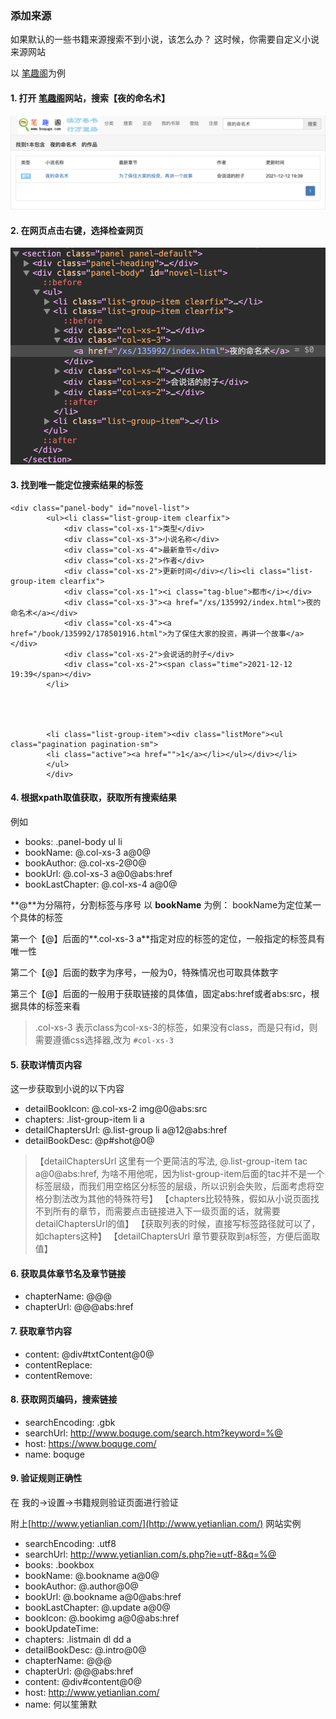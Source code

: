 ### 添加来源

如果默认的一些书籍来源搜索不到小说，该怎么办？ 这时候，你需要自定义小说来源网站

以 [笔趣阁](http://www.boquku.com)为例

#### 1. 打开 [笔趣阁](http://www.boquku.com)网站，搜索【夜的命名术】
![](images/boquge_search_result@2x.png)

#### 2. 在网页点击右键，选择检查网页
![](images/boquge_search_html@2x.png)

#### 3. 找到唯一能定位搜索结果的标签
````
<div class="panel-body" id="novel-list">
		<ul><li class="list-group-item clearfix">
			<div class="col-xs-1">类型</div>
			<div class="col-xs-3">小说名称</div>
			<div class="col-xs-4">最新章节</div>
			<div class="col-xs-2">作者</div>
			<div class="col-xs-2">更新时间</div></li><li class="list-group-item clearfix">
			<div class="col-xs-1"><i class="tag-blue">都市</i></div>
			<div class="col-xs-3"><a href="/xs/135992/index.html">夜的命名术</a></div>
			<div class="col-xs-4"><a href="/book/135992/178501916.html">为了保住大家的投资，再讲一个故事</a></div>
			<div class="col-xs-2">会说话的肘子</div>
			<div class="col-xs-2"><span class="time">2021-12-12 19:39</span></div>
		</li>
		
		
		
		
		<li class="list-group-item"><div class="listMore"><ul class="pagination pagination-sm">
		<li class="active"><a href="">1</a></li></ul></div></li>
		</ul>
		</div>
````

#### 4. 根据xpath取值获取，获取所有搜索结果
例如

- books: .panel-body ul li
- bookName: @.col-xs-3 a@0@
- bookAuthor: @.col-xs-2@0@
- bookUrl: @.col-xs-3 a@0@abs:href
- bookLastChapter: @.col-xs-4 a@0@

**@**为分隔符，分割标签与序号
以 **bookName** 为例：
bookName为定位某一个具体的标签

第一个【@】后面的**.col-xs-3 a**指定对应的标签的定位，一般指定的标签具有唯一性

第二个【@】后面的数字为序号，一般为0，特殊情况也可取具体数字

第三个【@】后面的一般用于获取链接的具体值，固定abs:href或者abs:src，根据具体的标签来看

> .col-xs-3 表示class为col-xs-3的标签，如果没有class，而是只有id，则需要遵循css选择器,改为 `#col-xs-3`

#### 5. 获取详情页内容
这一步获取到小说的以下内容

- detailBookIcon: @.col-xs-2 img@0@abs:src
- chapters: .list-group-item li a
- detailChaptersUrl: @.list-group li a@12@abs:href 
- detailBookDesc: @p#shot@0@

> 【detailChaptersUrl 这里有一个更简洁的写法,  @.list-group-item tac a@0@abs:href, 为啥不用他呢，因为list-group-item后面的tac并不是一个标签层级，而我们用空格区分标签的层级，所以识别会失败，后面考虑将空格分割法改为其他的特殊符号】
> 【chapters比较特殊，假如从小说页面找不到所有的章节，而需要点击链接进入下一级页面的话，就需要detailChaptersUrl的值】
> 【获取列表的时候，直接写标签路径就可以了，如chapters这种】
> 【detailChaptersUrl 章节要获取到a标签，方便后面取值】

#### 6. 获取具体章节名及章节链接

- chapterName: @@@
- chapterUrl: @@@abs:href

#### 7. 获取章节内容
- content: @div#txtContent@0@
- contentReplace:
- contentRemove:

#### 8. 获取网页编码，搜索链接
- searchEncoding: .gbk
- searchUrl: http://www.boquge.com/search.htm?keyword=%@
- host: https://www.boquge.com/
- name: boquge

#### 9. 验证规则正确性
在 我的->设置->书籍规则验证页面进行验证

附上[http://www.yetianlian.com/](http://www.yetianlian.com/) 网站实例

- searchEncoding: .utf8
- searchUrl: http://www.yetianlian.com/s.php?ie=utf-8&q=%@
- books: .bookbox
- bookName: @.bookname a@0@
- bookAuthor: @.author@0@
- bookUrl: @.bookname a@0@abs:href
- bookLastChapter: @.update a@0@
- bookIcon: @.bookimg a@0@abs:href
- bookUpdateTime: 
- chapters: .listmain dl dd a
- detailBookDesc: @.intro@0@
- chapterName: @@@
- chapterUrl: @@@abs:href
- content: @div#content@0@
- host: http://www.yetianlian.com/
- name: 何以笙箫默







